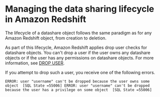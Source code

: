 # Managing the data sharing lifecycle in Amazon Redshift<a name="datashare-lifecycle"></a>

The lifecycle of a datashare object follows the same paradigm as for any Amazon Redshift object, from creation to deletion\. 

As part of this lifecycle, Amazon Redshift applies drop user checks for datashare objects\. You can't drop a user if the user owns any datashare objects or if the user has any permissions on datashare objects\. For more information, see [DROP USER](r_DROP_USER.md)\. 

If you attempt to drop such a user, you receive one of the following errors\.

```
ERROR: user "username" can't be dropped because the user owns some object  [SQL State =55006] ERROR: user "username" can't be dropped because the user has a privilege on some object  [SQL State =55006]
```